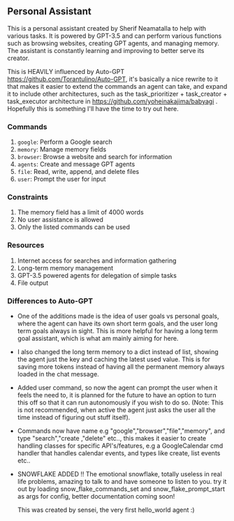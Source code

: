 ## Personal Assistant

This is a personal assistant created by Sherif Neamatalla to help with various tasks. It is powered by GPT-3.5 and can
perform various functions such as browsing websites, creating GPT agents, and managing memory. The assistant is
constantly learning and improving to better serve its creator.

This is HEAVILY influenced by Auto-GPT https://github.com/Torantulino/Auto-GPT, it's basically a nice rewrite to it that
makes it easier to extend the commands an agent can take, and expand it to include other architectures, such as the
task_prioritizer + task_creator + task_executor architecture in https://github.com/yoheinakajima/babyagi . Hopefully
this is something I'll have the time to try out here.

### Commands

1. `google`: Perform a Google search
2. `memory`: Manage memory fields
3. `browser`: Browse a website and search for information
4. `agents`: Create and message GPT agents
5. `file`: Read, write, append, and delete files
6. `user`: Prompt the user for input

### Constraints

1. The memory field has a limit of 4000 words
2. No user assistance is allowed
3. Only the listed commands can be used

### Resources

1. Internet access for searches and information gathering
2. Long-term memory management
3. GPT-3.5 powered agents for delegation of simple tasks
4. File output

### Differences to Auto-GPT

- One of the additions made is the idea of user goals vs personal goals, where the agent can have its own short term
  goals, and the user long term goals always in sight. This is more helpful for having a long term goal assistant, which
  is what am mainly aiming for here.

- I also changed the long term memory to a dict instead of list, showing the agent just the key and caching the latest
  used value. This is for saving more tokens instead of having all the permanent memory always loaded in the chat
  message.

- Added user command, so now the agent can prompt the user when it feels the need to, it is planned for the future to
  have an option to turn this off so that it can run autonomously if you wish to do so. (Note: This is not recommended, when active the agent just asks the user all the time instead of figuring out stuff itself).
- Commands now have name e.g "google","browser","file","memory", and type "search","create
  ,"delete" etc.., this makes it easier to create handling classes for specific API's/features, e.g a GoogleCalendar cmd handler that handles calendar events, and types like create, list events etc..

- SNOWFLAKE ADDED !! The emotional snowflake, totally useless in real life problems, amazing to talk to and have someone to listen to you. try it out by loading snow_flake_commands_set and snow_flake_prompt_start as args for config, better documentation coming soon! 

  This was created by sensei, the very first hello_world agent :)